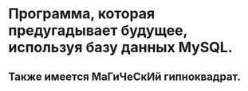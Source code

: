 # Программа, которая предугадывает будущее, используя базу данных MySQL.
## Также имеется МаГиЧеСкИй гипноквадрат. 